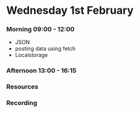 # Wednesday 1st February

### Morning 09:00 - 12:00

 - JSON 
 - posting data using fetch 
 - Localstorage

### Afternoon 13:00 - 16:15



### Resources



### Recording
